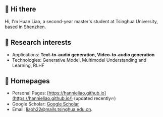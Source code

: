 ## 👋 Hi there 

Hi, I'm Huan Liao, a second-year master's student at Tsinghua University, based in Shenzhen.

## 📖 Research interests
- Applications: **Text-to-audio generation, Video-to-audio generation**
- Technologies: Generative Model, Multimodel Understanding and Learning, RLHF

## 📎 Homepages
- Personal Pages: [https://hannieliao.github.io](https://hannieliao.github.io/) (updated recently🔥)
- Google Scholar: [Google Scholar](https://scholar.google.com/citations?hl=zh-CN&user=9mFDVT8AAAAJ)
- Email: [liaoh22@mails.tsinghua.edu.cn](mailto:liaoh22@mails.tsinghua.edu.cn).

<!--
**Hannieliao/Hannieliao** is a ✨ _special_ ✨ repository because its `README.md` (this file) appears on your GitHub profile.

Here are some ideas to get you started:

- 🔭 I’m currently working on ...
- 🌱 I’m currently learning ...
- 👯 I’m looking to collaborate on ...
- 🤔 I’m looking for help with ...
- 💬 Ask me about ...
- 📫 How to reach me: ...
- 😄 Pronouns: ...
- ⚡ Fun fact: ...
-->
